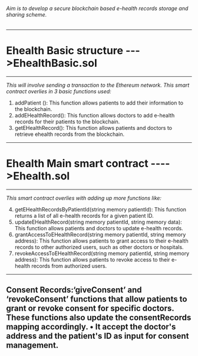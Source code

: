 ###### Aim is to develop a secure blockchain based e-health records storage and sharing scheme.<br>
---
# Ehealth Basic structure  --->EhealthBasic.sol<br>
---
*This will involve sending a transaction to the Ethereum network. This smart contract overlies in 3 basic functions used:*
<br>
1. addPatient (): This function allows patients to add their information to the blockchain. <br>
2. addEHealthRecord(): This function allows doctors to add e-health records for their patients to the blockchain. <br>
3. getEHealthRecord(): This function allows patients and doctors to retrieve ehealth records from the blockchain. 
---
# Ehealth Main smart contract ---->Ehealth.sol<br>
----
*This smart contract overlies with adding up more functions like:*<br>

4. getEHealthRecordsByPatientId(string memory patientId): This function returns a list of all e-health records for a given patient ID. <br>
5. updateEHealthRecord(string memory patientId, string memory data): This function allows patients and doctors to update e-health records.<br> 
6. grantAccessToEHealthRecord(string memory patientId, string memory address): This function allows patients to grant access to their e-health records to other authorized users, such as other doctors or hospitals. <br>
7. revokeAccessToEHealthRecord(string memory patientId, string memory address): This function allows patients to revoke access to their e-health records from authorized users.
---
**Consent Records:**‘giveConsent’ and ‘revokeConsent’ functions that allow patients to grant or revoke consent for specific doctors. These functions also update the consentRecords mapping accordingly. 
• It accept the doctor's address and the patient's ID as input for consent management.
---